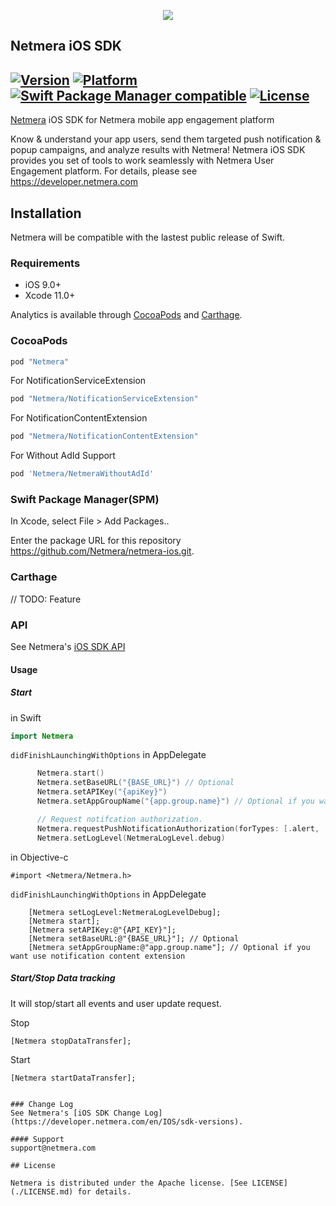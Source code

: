 <p align="center">
  <img src="https://netmera.com/wp-content/uploads/2022/12/netmera_logo-1-1-1.png"/>
</p>

## Netmera iOS SDK
[![Version](https://img.shields.io/cocoapods/v/Netmera.svg?style=flat)](https://cocoapods.org/pods/Netmera)
[![Platform](https://img.shields.io/cocoapods/p/Netmera.svg?style=flat)](https://cocoapods.org/pods/Netmera)
[![Swift Package Manager compatible](https://img.shields.io/badge/Swift%20Package%20Manager-compatible-brightgreen.svg)](https://github.com/apple/swift-package-manager)
[![License](https://img.shields.io/cocoapods/l/Netmera.svg?style=flat)](https://cocoapods.org/pods/Netmera)
---

[Netmera](https://www.netmera.com) iOS SDK for Netmera mobile app engagement platform

Know & understand your app users, send them targeted push notification & popup campaigns, and analyze results with Netmera! Netmera iOS SDK provides you set of tools to work seamlessly with Netmera User Engagement platform. For details, please see https://developer.netmera.com


## Installation

Netmera will be compatible with the lastest public release of Swift.

### Requirements

* iOS 9.0+
* Xcode 11.0+
 
Analytics is available through [CocoaPods](http://cocoapods.org) and [Carthage](https://github.com/Carthage/Carthage).

### CocoaPods

```ruby
pod "Netmera"
```
For NotificationServiceExtension

```ruby
pod "Netmera/NotificationServiceExtension"
```

For NotificationContentExtension

```ruby
pod "Netmera/NotificationContentExtension"
```

For Without AdId Support

```ruby
pod 'Netmera/NetmeraWithoutAdId'
```

### Swift Package Manager(SPM)

In Xcode, select File > Add Packages..

Enter the package URL for this repository https://github.com/Netmera/netmera-ios.git.

### Carthage
// TODO: Feature

### API
See Netmera's [iOS SDK API](https://developer.netmera.com/en/IOS/Quick-Start)

#### Usage

##### Start

in Swift

```swift
import Netmera
```

```didFinishLaunchingWithOptions``` in AppDelegate

```swift
      Netmera.start()
      Netmera.setBaseURL("{BASE_URL}") // Optional
      Netmera.setAPIKey("{apiKey}")
      Netmera.setAppGroupName("{app.group.name}") // Optional if you want use notification content extension

      // Request notifcation authorization.
      Netmera.requestPushNotificationAuthorization(forTypes: [.alert, .sound, .badge])
      Netmera.setLogLevel(NetmeraLogLevel.debug)
```

in Objective-c

```objc
#import <Netmera/Netmera.h>
```

```didFinishLaunchingWithOptions``` in AppDelegate

```objc
    [Netmera setLogLevel:NetmeraLogLevelDebug];
    [Netmera start];
    [Netmera setAPIKey:@"{API_KEY}"];
    [Netmera setBaseURL:@"{BASE_URL}"]; // Optional
    [Netmera setAppGroupName:@"app.group.name"]; // Optional if you want use notification content extension
```

##### Start/Stop Data tracking
It will stop/start all events and user update request.

Stop
```objc
[Netmera stopDataTransfer];
```
Start
```objc
[Netmera startDataTransfer];


### Change Log
See Netmera's [iOS SDK Change Log](https://developer.netmera.com/en/IOS/sdk-versions).

#### Support
support@netmera.com

## License

Netmera is distributed under the Apache license. [See LICENSE](./LICENSE.md) for details.
